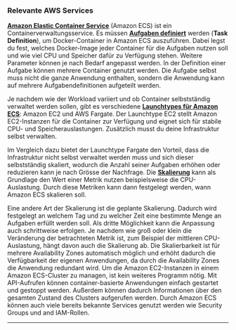 ### Relevante AWS Services
**[Amazon Elastic Container Service](https://docs.aws.amazon.com/de_de/AmazonECS/latest/developerguide/Welcome.html)** (Amazon ECS) ist ein Containerverwaltungsservice. Es müssen **[Aufgaben definiert](https://docs.aws.amazon.com/de_de/AmazonECS/latest/developerguide/task_definitions.html)** werden (**Task Definition**), um Docker-Container in Amazon ECS auszuführen. Dabei legst du fest, welches Docker-Image jeder Container für die Aufgaben nutzen soll und wie viel CPU und Speicher dafür zu Verfügung stehen. Weitere Parameter können je nach Bedarf angepasst werden. In der Definition einer Aufgabe können mehrere Container genutzt werden. Die Aufgabe selbst muss nicht die ganze Anwendung enthalten, sondern die Anwendung kann auf mehrere Aufgabendefinitionen aufgeteilt werden.

Je nachdem wie der Workload variiert und ob Container selbstständig verwaltet werden sollen, gibt es verschiedene **[Launchtypes für Amazon ECS](https://docs.aws.amazon.com/de_de/AmazonECS/latest/developerguide/Welcome.html)**: Amazon EC2 und AWS Fargate. Der Launchtype EC2 stellt Amazon EC2-Instanzen für die Container zur Verfügung und eignet sich für stabile CPU- und Speicherauslastungen. Zusätzlich musst du deine Infrastruktur selbst verwalten. 

Im Vergleich dazu bietet der Launchtype Fargate den Vorteil, dass die Infrastruktur nicht selbst verwaltet werden muss und sich dieser selbstständig skaliert, wodurch die Anzahl seiner Aufgaben erhöhen oder reduzieren kann je nach Grösse der Nachfrage. Die **[Skalierung](https://docs.aws.amazon.com/de_de/AmazonECS/latest/developerguide/service-auto-scaling.html)** kann als Grundlage den Wert einer Metrik nutzen beispielsweise die CPU-Auslastung. Durch diese Metriken kann dann festgelegt werden, wann Amazon ECS skalieren soll.

Eine andere Art der Skalierung ist die geplante Skalierung. Dadurch wird festgelegt an welchem Tag und zu welcher Zeit eine bestimmte Menge an Aufgaben erfüllt werden soll. Als dritte Möglichkeit kann die Anpassung auch schrittweise erfolgen. Je nachdem wie groß oder klein die Veränderung der betrachteten Metrik ist, zum Beispiel der mittleren CPU-Auslastung, hängt davon auch die Skalierung ab. 
Die Skalierbarkeit ist für mehrere Availability Zones automatisch möglich und erhöht dadurch die Verfügbarkeit der eigenen Anwendungen, da durch die Availability Zones die Anwendung redundant wird. 
Um die Amazon EC2-Instanzen in einem Amazon ECS-Cluster zu managen, ist kein weiteres Programm nötig.
Mit API-Aufrufen können container-basierte Anwendungen einfach gestartet und gestoppt werden. Außerdem können dadurch Informationen über den gesamten Zustand des Clusters aufgerufen werden. Durch Amazon ECS können auch viele bereits bekannte Services genutzt werden wie Security Groups und and IAM-Rollen.
___